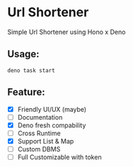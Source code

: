 # Url Shortener
Simple Url Shortener using Hono x Deno

## Usage:
```
deno task start
```

## Feature:
- [x] Friendly UI/UX (maybe)
- [ ] Documentation
- [x] Deno fresh compability
- [ ] Cross Runtime
- [x] Support List & Map
- [ ] Custom DBMS
- [ ] Full Customizable with token
